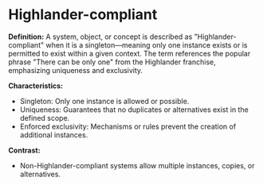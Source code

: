 # Highlander-compliant

**Definition:**
A system, object, or concept is described as "Highlander-compliant" when it is a singleton—meaning only one instance exists or is permitted to exist within a given context. The term references the popular phrase "There can be only one" from the Highlander franchise, emphasizing uniqueness and exclusivity.

**Characteristics:**
- Singleton: Only one instance is allowed or possible.
- Uniqueness: Guarantees that no duplicates or alternatives exist in the defined scope.
- Enforced exclusivity: Mechanisms or rules prevent the creation of additional instances.

**Contrast:**
- Non-Highlander-compliant systems allow multiple instances, copies, or alternatives.

